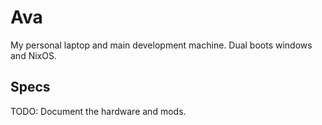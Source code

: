 # Ava

My personal laptop and main development machine. Dual boots windows and NixOS.

## Specs

TODO: Document the hardware and mods.

